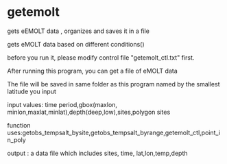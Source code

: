 getemolt
========

gets eEMOLT data , organizes and saves it in a file


gets  eMOLT data based on different conditions()

before you run it, please modify control file "getemolt_ctl.txt" first.

After running this program, you can get a file of eMOLT data

The  file will be saved in same folder as this program named by the smallest latitude you input

input values: time period,gbox(maxlon, minlon,maxlat,minlat),depth(deep,low),sites,polygon sites

function uses:getobs_tempsalt_bysite,getobs_tempsalt_byrange,getemolt_ctl,point_in_poly

output : a data file which includes sites, time, lat,lon,temp,depth
